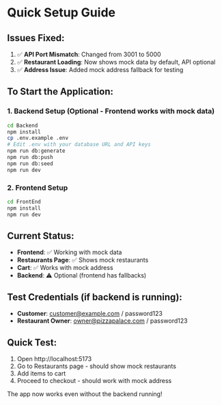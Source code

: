 # Quick Setup Guide

## Issues Fixed:
1. ✅ **API Port Mismatch**: Changed from 3001 to 5000
2. ✅ **Restaurant Loading**: Now shows mock data by default, API optional
3. ✅ **Address Issue**: Added mock address fallback for testing

## To Start the Application:

### 1. Backend Setup (Optional - Frontend works with mock data)
```bash
cd Backend
npm install
cp .env.example .env
# Edit .env with your database URL and API keys
npm run db:generate
npm run db:push
npm run db:seed
npm run dev
```

### 2. Frontend Setup
```bash
cd FrontEnd
npm install
npm run dev
```

## Current Status:
- **Frontend**: ✅ Working with mock data
- **Restaurants Page**: ✅ Shows mock restaurants
- **Cart**: ✅ Works with mock address
- **Backend**: ⚠️ Optional (frontend has fallbacks)

## Test Credentials (if backend is running):
- **Customer**: customer@example.com / password123
- **Restaurant Owner**: owner@pizzapalace.com / password123

## Quick Test:
1. Open http://localhost:5173
2. Go to Restaurants page - should show mock restaurants
3. Add items to cart
4. Proceed to checkout - should work with mock address

The app now works even without the backend running!